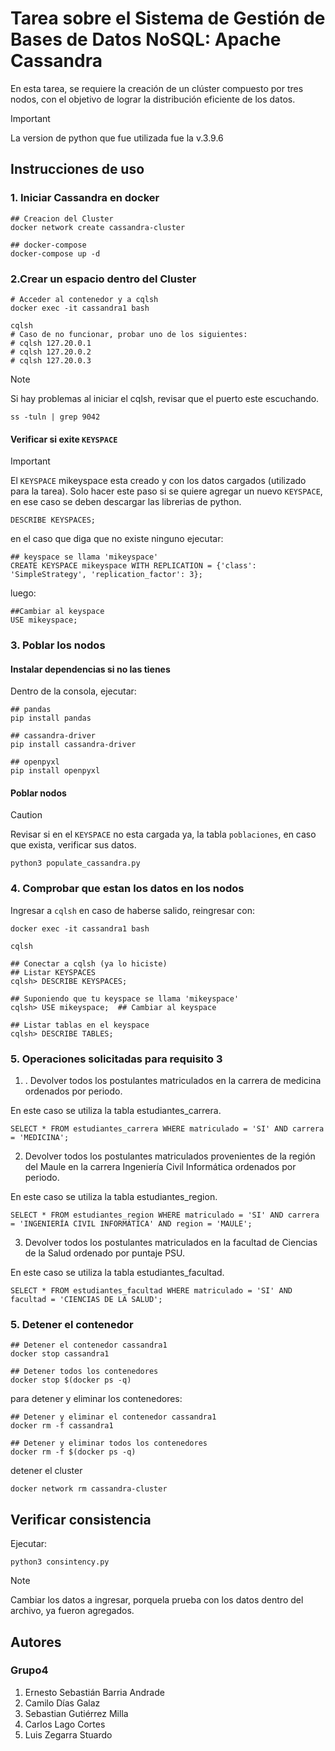 # Tarea sobre el Sistema de Gestión de Bases de Datos NoSQL: Apache Cassandra

En esta tarea, se requiere la creación de un clúster compuesto por tres nodos, con el objetivo de lograr la distribución eficiente de los datos.

>[!IMPORTANT]
> La version de python que fue utilizada fue la v.3.9.6

## Instrucciones de uso 

### 1. Iniciar Cassandra en docker
```
## Creacion del Cluster 
docker network create cassandra-cluster

## docker-compose
docker-compose up -d 
```

### 2.Crear un espacio dentro del Cluster
```
# Acceder al contenedor y a cqlsh
docker exec -it cassandra1 bash

cqlsh
# Caso de no funcionar, probar uno de los siguientes:
# cqlsh 127.20.0.1 
# cqlsh 127.20.0.2 
# cqlsh 127.20.0.3 
```

>[!NOTE]
> Si hay problemas al iniciar el cqlsh, revisar que el puerto este escuchando.
> ```
> ss -tuln | grep 9042
> ```

#### Verificar si exite `KEYSPACE`

>[!IMPORTANT]
> El `KEYSPACE` mikeyspace esta creado y con los datos cargados (utilizado para la tarea). Solo hacer este paso si se quiere agregar 
> un nuevo `KEYSPACE`, en ese caso se deben descargar las librerias de python.

```
DESCRIBE KEYSPACES;
```
en el caso que diga que no existe ninguno ejecutar: 
```
## keyspace se llama 'mikeyspace'
CREATE KEYSPACE mikeyspace WITH REPLICATION = {'class': 'SimpleStrategy', 'replication_factor': 3};
```
luego: 
```
##Cambiar al keyspace
USE mikeyspace;  
```

### 3. Poblar los nodos
#### Instalar dependencias si no las tienes
Dentro de la consola, ejecutar:

```
## pandas 
pip install pandas

## cassandra-driver
pip install cassandra-driver

## openpyxl
pip install openpyxl

```
#### Poblar nodos
>[!CAUTION]
> Revisar si en el `KEYSPACE` no esta cargada ya, la tabla `poblaciones`, en caso que exista, verificar sus datos.

```
python3 populate_cassandra.py 
```

### 4. Comprobar que estan los datos en los nodos
Ingresar a `cqlsh` en caso de haberse salido, reingresar con:

```
docker exec -it cassandra1 bash

cqlsh 

## Conectar a cqlsh (ya lo hiciste)
## Listar KEYSPACES
cqlsh> DESCRIBE KEYSPACES; 

## Suponiendo que tu keyspace se llama 'mikeyspace'
cqlsh> USE mikeyspace;  ## Cambiar al keyspace

## Listar tablas en el keyspace
cqlsh> DESCRIBE TABLES; 
```

### 5. Operaciones solicitadas para requisito 3

1. . Devolver todos los postulantes matriculados en la carrera de medicina ordenados por periodo.

En este caso se utiliza la tabla estudiantes_carrera.
```
SELECT * FROM estudiantes_carrera WHERE matriculado = 'SI' AND carrera = 'MEDICINA';

```

2. Devolver todos los postulantes matriculados provenientes de la región del Maule en la carrera Ingeniería Civil Informática ordenados por periodo.

En este caso se utiliza la tabla estudiantes_region.
```
SELECT * FROM estudiantes_region WHERE matriculado = 'SI' AND carrera = 'INGENIERÍA CIVIL INFORMÁTICA' AND region = 'MAULE';
```

3. Devolver todos los postulantes matriculados en la facultad de Ciencias de la Salud ordenado por puntaje PSU.

En este caso se utiliza la tabla estudiantes_facultad.
```
SELECT * FROM estudiantes_facultad WHERE matriculado = 'SI' AND facultad = 'CIENCIAS DE LA SALUD';
```

### 5. Detener el contenedor 

```
## Detener el contenedor cassandra1
docker stop cassandra1

## Detener todos los contenedores
docker stop $(docker ps -q)

```

para detener y eliminar los contenedores: 

```
## Detener y eliminar el contenedor cassandra1
docker rm -f cassandra1

## Detener y eliminar todos los contenedores
docker rm -f $(docker ps -q)

```

detener el cluster

```
docker network rm cassandra-cluster
```

## Verificar consistencia
Ejecutar:
```
python3 consintency.py
```
>[!NOTE]
> Cambiar los datos a ingresar, porquela prueba con los datos dentro del archivo, ya fueron agregados.

## Autores
### Grupo4
1. Ernesto Sebastián Barria Andrade
2. Camilo Días Galaz
3. Sebastian Gutiérrez Milla
4. Carlos Lago Cortes
5. Luis Zegarra Stuardo

